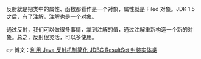 反射就是把类中的属性、函数都看作是一个对象，属性就是 Filed 对象。JDK 1.5 之后，有了注解，注解也是一个对象。

通过反射，我们可以做很多事情，拿到注解的值，通过注解重新构造一个新的对象。总之，反射很灵活，可以多使用。

👉 博文：[利用 Java 反射机制简化 JDBC ResultSet 封装实体类](https://www.cnblogs.com/himmelbleu#/p/16803036)
